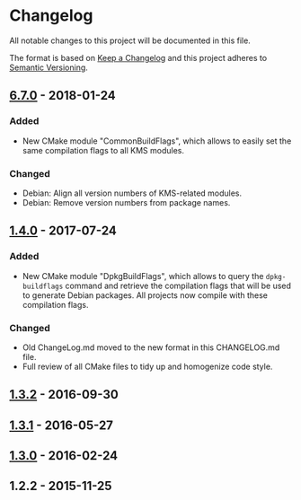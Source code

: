 # Changelog
All notable changes to this project will be documented in this file.

The format is based on [Keep a Changelog](https://keepachangelog.com/en/1.0.0/)
and this project adheres to [Semantic Versioning](https://semver.org/spec/v2.0.0.html).

## [6.7.0] - 2018-01-24

### Added
- New CMake module "CommonBuildFlags", which allows to easily set the same compilation flags to all KMS modules.

### Changed
- Debian: Align all version numbers of KMS-related modules.
- Debian: Remove version numbers from package names.

## [1.4.0] - 2017-07-24

### Added
- New CMake module "DpkgBuildFlags", which allows to query the `dpkg-buildflags` command and retrieve the compilation flags that will be used to generate Debian packages. All projects now compile with these compilation flags.

### Changed
- Old ChangeLog.md moved to the new format in this CHANGELOG.md file.
- Full review of all CMake files to tidy up and homogenize code style.

## [1.3.2] - 2016-09-30

## [1.3.1] - 2016-05-27

## [1.3.0] - 2016-02-24

## 1.2.2 - 2015-11-25

[6.7.0]: https://github.com/Kurento/kms-cmake-utils/compare/1.4.0...6.7.0
[1.4.0]: https://github.com/Kurento/kms-cmake-utils/compare/1.3.2...1.4.0
[1.3.2]: https://github.com/Kurento/kms-cmake-utils/compare/1.3.1...1.3.2
[1.3.1]: https://github.com/Kurento/kms-cmake-utils/compare/1.3.0...1.3.1
[1.3.0]: https://github.com/Kurento/kms-cmake-utils/compare/1.2.2...1.3.0
